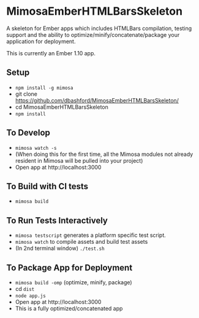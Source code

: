 MimosaEmberHTMLBarsSkeleton
===================

A skeleton for Ember apps which includes HTMLBars compilation, testing support and the ability to optimize/minify/concatenate/package your application for deployment.

This is currently an Ember 1.10 app.

## Setup
* `npm install -g mimosa`
* git clone https://github.com/dbashford/MimosaEmberHTMLBarsSkeleton/
* cd MimosaEmberHTMLBarsSkeleton
* `npm install`

## To Develop
* `mimosa watch -s`
* (When doing this for the first time, all the Mimosa modules not already resident in Mimosa will be pulled into your project)
* Open app at http://localhost:3000

## To Build with CI tests
* `mimosa build`

## To Run Tests Interactively
* `mimosa testscript` generates a platform specific test script.
* `mimosa watch` to compile assets and build test assets
* (In 2nd terminal window) `./test.sh`

## To Package App for Deployment
* `mimosa build -omp` (optimize, minify, package)
* cd `dist`
* `node app.js`
* Open app at http://localhost:3000
* This is a fully optimized/concatenated app